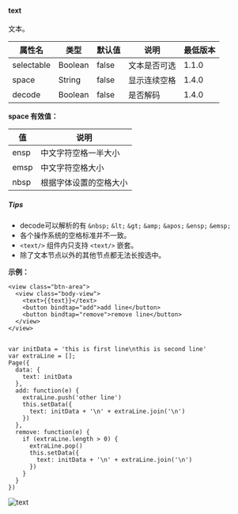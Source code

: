 <!-- https://mp.weixin.qq.com/debug/wxadoc/dev/component/text.html -->

#### text

文本。

  属性名       |  类型      |  默认值  |  说明     | 最低版本 
---------------|------------|----------|-----------|----------
  selectable   |  Boolean   |  false   |文本是否可选|  1.1.0   
  space        |  String    |  false   |显示连续空格|  1.4.0   
  decode       |  Boolean   |  false   |  是否解码 |  1.4.0   

**space 有效值：**

  值     |  说明          
---------|----------------
  ensp   |中文字符空格一半大小
  emsp   |中文字符空格大小
  nbsp   |根据字体设置的空格大小

##### Tips

*   decode可以解析的有 `&nbsp;` `&lt;` `&gt;` `&amp;` `&apos;` `&ensp;` `&emsp;`
*   各个操作系统的空格标准并不一致。
*   `<text/>` 组件内只支持 `<text/>` 嵌套。
*   除了文本节点以外的其他节点都无法长按选中。

**示例：**

    <view class="btn-area">
      <view class="body-view">
        <text>{{text}}</text>
        <button bindtap="add">add line</button>
        <button bindtap="remove">remove line</button>
      </view>
    </view>
    

    var initData = 'this is first line\nthis is second line'
    var extraLine = [];
    Page({
      data: {
        text: initData
      },
      add: function(e) {
        extraLine.push('other line')
        this.setData({
          text: initData + '\n' + extraLine.join('\n')
        })
      },
      remove: function(e) {
        if (extraLine.length > 0) {
          extraLine.pop()
          this.setData({
            text: initData + '\n' + extraLine.join('\n')
          })
        }
      }
    })
    

![text](https://mp.weixin.qq.com/debug/wxadoc/dev/image/pic/text.png?t=201828)
